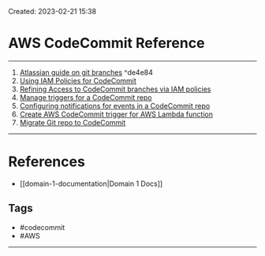 Created: 2023-02-21 15:38
# AWS CodeCommit Reference
---
1. [Atlassian guide on git branches](https://www.atlassian.com/git/tutorials/using-branches) ^de4e84
2. [Using IAM Policies for CodeCommit](https://docs.aws.amazon.com/codecommit/latest/userguide/auth-and-access-control-iam-identity-based-access-control.html)
3. [Refining Access to CodeCommit branches via IAM policies](https://aws.amazon.com/blogs/devops/refining-access-to-branches-in-aws-codecommit/)
4. [Manage triggers for a CodeCommit repo](https://docs.aws.amazon.com/codecommit/latest/userguide/how-to-notify.html)
5. [Configuring notifications for events in a CodeCommit repo](https://docs.aws.amazon.com/codecommit/latest/userguide/how-to-repository-email.html)
6. [Create AWS CodeCommit trigger for AWS Lambda function](https://docs.aws.amazon.com/codecommit/latest/userguide/how-to-notify-lambda.html)
7. [Migrate Git repo to CodeCommit](https://docs.aws.amazon.com/codecommit/latest/userguide/how-to-migrate-repository-existing.html)

---
# References
- [[domain-1-documentation|Domain 1 Docs]]

## Tags
- #codecommit
- #AWS
---